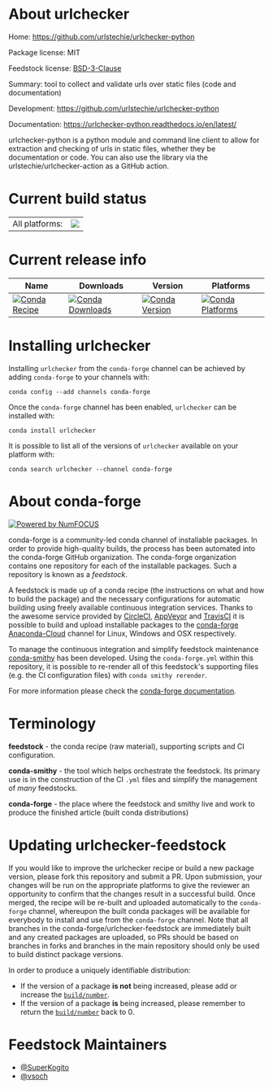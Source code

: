 About urlchecker
================

Home: https://github.com/urlstechie/urlchecker-python

Package license: MIT

Feedstock license: [BSD-3-Clause](https://github.com/conda-forge/urlchecker-feedstock/blob/master/LICENSE.txt)

Summary: tool to collect and validate urls over static files (code and documentation)

Development: https://github.com/urlstechie/urlchecker-python

Documentation: https://urlchecker-python.readthedocs.io/en/latest/

urlchecker-python is a python module and command line client to allow for extraction
and checking of urls in static files, whether they be documentation or code. You can
also use the library via the urlstechie/urlchecker-action as a GitHub action.


Current build status
====================


<table><tr><td>All platforms:</td>
    <td>
      <a href="https://dev.azure.com/conda-forge/feedstock-builds/_build/latest?definitionId=9385&branchName=master">
        <img src="https://dev.azure.com/conda-forge/feedstock-builds/_apis/build/status/urlchecker-feedstock?branchName=master">
      </a>
    </td>
  </tr>
</table>

Current release info
====================

| Name | Downloads | Version | Platforms |
| --- | --- | --- | --- |
| [![Conda Recipe](https://img.shields.io/badge/recipe-urlchecker-green.svg)](https://anaconda.org/conda-forge/urlchecker) | [![Conda Downloads](https://img.shields.io/conda/dn/conda-forge/urlchecker.svg)](https://anaconda.org/conda-forge/urlchecker) | [![Conda Version](https://img.shields.io/conda/vn/conda-forge/urlchecker.svg)](https://anaconda.org/conda-forge/urlchecker) | [![Conda Platforms](https://img.shields.io/conda/pn/conda-forge/urlchecker.svg)](https://anaconda.org/conda-forge/urlchecker) |

Installing urlchecker
=====================

Installing `urlchecker` from the `conda-forge` channel can be achieved by adding `conda-forge` to your channels with:

```
conda config --add channels conda-forge
```

Once the `conda-forge` channel has been enabled, `urlchecker` can be installed with:

```
conda install urlchecker
```

It is possible to list all of the versions of `urlchecker` available on your platform with:

```
conda search urlchecker --channel conda-forge
```


About conda-forge
=================

[![Powered by NumFOCUS](https://img.shields.io/badge/powered%20by-NumFOCUS-orange.svg?style=flat&colorA=E1523D&colorB=007D8A)](http://numfocus.org)

conda-forge is a community-led conda channel of installable packages.
In order to provide high-quality builds, the process has been automated into the
conda-forge GitHub organization. The conda-forge organization contains one repository
for each of the installable packages. Such a repository is known as a *feedstock*.

A feedstock is made up of a conda recipe (the instructions on what and how to build
the package) and the necessary configurations for automatic building using freely
available continuous integration services. Thanks to the awesome service provided by
[CircleCI](https://circleci.com/), [AppVeyor](https://www.appveyor.com/)
and [TravisCI](https://travis-ci.com/) it is possible to build and upload installable
packages to the [conda-forge](https://anaconda.org/conda-forge)
[Anaconda-Cloud](https://anaconda.org/) channel for Linux, Windows and OSX respectively.

To manage the continuous integration and simplify feedstock maintenance
[conda-smithy](https://github.com/conda-forge/conda-smithy) has been developed.
Using the ``conda-forge.yml`` within this repository, it is possible to re-render all of
this feedstock's supporting files (e.g. the CI configuration files) with ``conda smithy rerender``.

For more information please check the [conda-forge documentation](https://conda-forge.org/docs/).

Terminology
===========

**feedstock** - the conda recipe (raw material), supporting scripts and CI configuration.

**conda-smithy** - the tool which helps orchestrate the feedstock.
                   Its primary use is in the construction of the CI ``.yml`` files
                   and simplify the management of *many* feedstocks.

**conda-forge** - the place where the feedstock and smithy live and work to
                  produce the finished article (built conda distributions)


Updating urlchecker-feedstock
=============================

If you would like to improve the urlchecker recipe or build a new
package version, please fork this repository and submit a PR. Upon submission,
your changes will be run on the appropriate platforms to give the reviewer an
opportunity to confirm that the changes result in a successful build. Once
merged, the recipe will be re-built and uploaded automatically to the
`conda-forge` channel, whereupon the built conda packages will be available for
everybody to install and use from the `conda-forge` channel.
Note that all branches in the conda-forge/urlchecker-feedstock are
immediately built and any created packages are uploaded, so PRs should be based
on branches in forks and branches in the main repository should only be used to
build distinct package versions.

In order to produce a uniquely identifiable distribution:
 * If the version of a package **is not** being increased, please add or increase
   the [``build/number``](https://conda.io/docs/user-guide/tasks/build-packages/define-metadata.html#build-number-and-string).
 * If the version of a package **is** being increased, please remember to return
   the [``build/number``](https://conda.io/docs/user-guide/tasks/build-packages/define-metadata.html#build-number-and-string)
   back to 0.

Feedstock Maintainers
=====================

* [@SuperKogito](https://github.com/SuperKogito/)
* [@vsoch](https://github.com/vsoch/)

